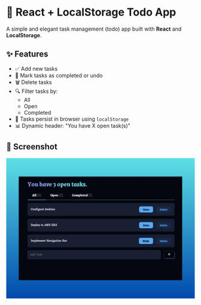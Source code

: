 # 📝 React + LocalStorage Todo App

A simple and elegant task management (todo) app built with **React** and **LocalStorage**.

## ✨ Features

- ✅ Add new tasks
- 📌 Mark tasks as completed or undo
- 🗑️ Delete tasks
- 🔍 Filter tasks by:
  - All
  - Open
  - Completed
- 💾 Tasks persist in browser using `localStorage`
- 📊 Dynamic header: "You have X open task(s)"

## 📸 Screenshot

![screenshot](public/screenshot.png)
